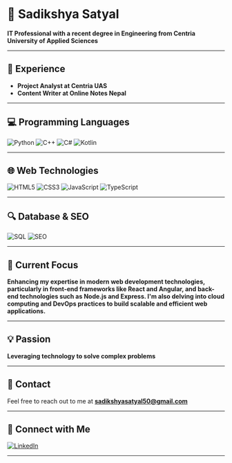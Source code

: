 # 💼 Sadikshya Satyal

**IT Professional with a recent degree in Engineering from Centria University of Applied Sciences**

---

## 🚀 Experience

- **Project Analyst at Centria UAS**
- **Content Writer at Online Notes Nepal**

---

## 💻 Programming Languages

![Python](https://img.shields.io/badge/-Python-3776AB?style=flat&logo=python&logoColor=white)
![C++](https://img.shields.io/badge/-C++-00599C?style=flat&logo=c%2B%2B&logoColor=white)
![C#](https://img.shields.io/badge/-C%23-239120?style=flat&logo=c-sharp&logoColor=white)
![Kotlin](https://img.shields.io/badge/-Kotlin-0095D5?style=flat&logo=kotlin&logoColor=white)

---

## 🌐 Web Technologies

![HTML5](https://img.shields.io/badge/-HTML5-E34F26?style=flat&logo=html5&logoColor=white)
![CSS3](https://img.shields.io/badge/-CSS3-1572B6?style=flat&logo=css3&logoColor=white)
![JavaScript](https://img.shields.io/badge/-JavaScript-F7DF1E?style=flat&logo=javascript&logoColor=black)
![TypeScript](https://img.shields.io/badge/-TypeScript-007ACC?style=flat&logo=typescript&logoColor=white)

---

## 🔍 Database & SEO

![SQL](https://img.shields.io/badge/-SQL-4479A1?style=flat&logo=sql&logoColor=white)
![SEO](https://img.shields.io/badge/-SEO-4B8BBE?style=flat&logo=seo&logoColor=white)

---

## 🎯 Current Focus

**Enhancing my expertise in modern web development technologies, particularly in front-end frameworks like React and Angular, and back-end technologies such as Node.js and Express. I'm also delving into cloud computing and DevOps practices to build scalable and efficient web applications.**

---

## 💡 Passion

**Leveraging technology to solve complex problems**

---

## 📧 Contact

Feel free to reach out to me at **sadikshyasatyal50@gmail.com**

---

## 🔗 Connect with Me

[![LinkedIn](https://img.shields.io/badge/-LinkedIn-0077B5?style=flat&logo=linkedin&logoColor=white)](https://www.linkedin.com/in/sadikshya-satyal/)

---
